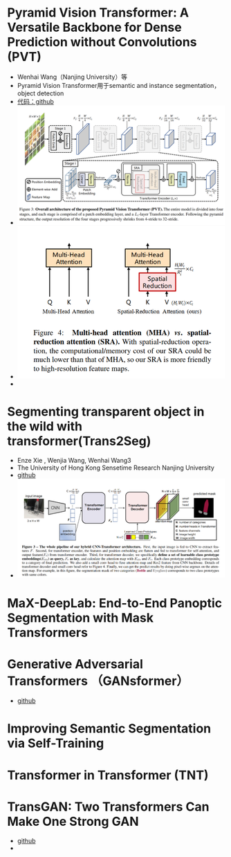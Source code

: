 # Pyramid Vision Transformer: A Versatile Backbone for Dense Prediction without Convolutions (PVT)
- Wenhai Wang（Nanjing University）等
- Pyramid Vision Transformer用于semantic and instance segmentation， object detection
- [代码：github](https://github.com/whai362/PVT)  
- ![PVT](png/pvt_arch.png)  
- ![spatialreduction attention SRA](png/pvt_SRA.png)  
- 
# Segmenting transparent object in the wild with transformer(Trans2Seg) 
- Enze Xie , Wenjia Wang, Wenhai Wang3
- The University of Hong Kong Sensetime Research Nanjing University
- [github](https://github.com/xieenze/Trans2Seg)
- ![Trans2Seg](png/trans2Seg_arch.png)  
# MaX-DeepLab: End-to-End Panoptic Segmentation with Mask Transformers  
# Generative Adversarial Transformers （GANsformer）
- [github](https://github.com/dorarad/gansformer)
# Improving Semantic Segmentation via Self-Training  
# Transformer in Transformer (TNT)  
# TransGAN: Two Transformers Can Make One Strong GAN  
- [github](https://github.com/VITA-Group/TransGAN)  
- 